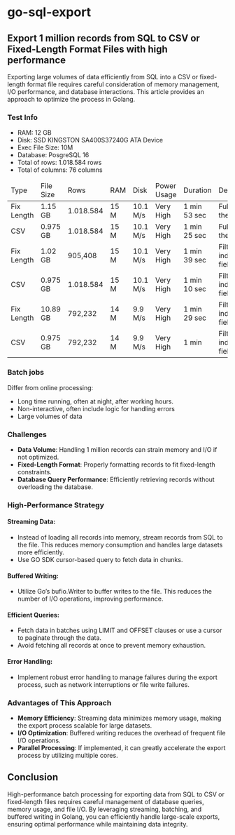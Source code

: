 # go-sql-export

## Export 1 million records from SQL to CSV or Fixed-Length Format Files with high performance

Exporting large volumes of data efficiently from SQL into a CSV or fixed-length format file requires careful consideration of memory management, I/O performance, and database interactions. This article provides an approach to optimize the process in Golang.

### Test Info
- RAM: 12 GB
- Disk: SSD KINGSTON SA400S37240G ATA Device
- Exec File Size: 10M
- Database: PosgreSQL 16
- Total of rows: 1.018.584 rows
- Total of columns: 76 columns

<table><thead><tr>
<td>Type</td>
<td>File Size</td>
<td>Rows</td>
<td>RAM</td>
<td>Disk</td>
<td>Power Usage</td>
<td>Duration</td>
<td>Description</td>
</tr></thead><tbody>

<tr>
<td>Fix Length</td>
<td>1.15 GB</td>
<td>1.018.584</td>
<td>15 M</td>
<td>10.1 M/s</td>
<td>Very High</td>
<td>1 min 53 sec</td>
<td>Full scan the table</td>
</tr>

<tr>
<td>CSV</td>
<td>0.975 GB</td>
<td>1.018.584</td>
<td>15 M</td>
<td>10.1 M/s</td>
<td>Very High</td>
<td>1 min 25 sec</td>
<td>Full scan the table</td>
</tr>

<tr>
<td>Fix Length</td>
<td>1.02 GB</td>
<td>905,408</td>
<td>15 M</td>
<td>10.1 M/s</td>
<td>Very High</td>
<td>1 min 39 sec</td>
<td>Filter by index on 1 field</td>
</tr>

<tr>
<td>CSV</td>
<td>0.975 GB</td>
<td>1.018.584</td>
<td>15 M</td>
<td>10.1 M/s</td>
<td>Very High</td>
<td>1 min 10 sec</td>
<td>Filter by index on 1 field</td>
</tr>

<tr>
<td>Fix Length</td>
<td>10.89 GB</td>
<td>792,232</td>
<td>14 M</td>
<td>9.9 M/s</td>
<td>Very High</td>
<td>1 min 29 sec</td>
<td>Filter by index on 1 field</td>
</tr>

<tr>
<td>CSV</td>
<td>0.975 GB</td>
<td>792,232</td>
<td>14 M</td>
<td>9.9 M/s</td>
<td>Very High</td>
<td>1 min</td>
<td>Filter by index on 1 field</td>
</tr>

</tbody></table>

### Batch jobs
Differ from online processing:
- Long time running, often at night, after working hours.
- Non-interactive, often include logic for handling errors
- Large volumes of data

### Challenges
- <b>Data Volume</b>: Handling 1 million records can strain memory and I/O if not optimized.
- <b>Fixed-Length Format</b>: Properly formatting records to fit fixed-length constraints.
- <b>Database Query Performance</b>: Efficiently retrieving records without overloading the database.

### High-Performance Strategy
#### Streaming Data:
- Instead of loading all records into memory, stream records from SQL to the file. This reduces memory consumption and handles large datasets more efficiently.
- Use GO SDK cursor-based query to fetch data in chunks.
#### Buffered Writing:
- Utilize Go’s bufio.Writer to buffer writes to the file. This reduces the number of I/O operations, improving performance.
#### Efficient Queries:
- Fetch data in batches using LIMIT and OFFSET clauses or use a cursor to paginate through the data.
- Avoid fetching all records at once to prevent memory exhaustion.
#### Error Handling:
- Implement robust error handling to manage failures during the export process, such as network interruptions or file write failures.

### Advantages of This Approach
- <b>Memory Efficiency</b>: Streaming data minimizes memory usage, making the export process scalable for large datasets.
- <b>I/O Optimization</b>: Buffered writing reduces the overhead of frequent file I/O operations.
- <b>Parallel Processing</b>: If implemented, it can greatly accelerate the export process by utilizing multiple cores.

## Conclusion
High-performance batch processing for exporting data from SQL to CSV or fixed-length files requires careful management of database queries, memory usage, and file I/O. By leveraging streaming, batching, and buffered writing in Golang, you can efficiently handle large-scale exports, ensuring optimal performance while maintaining data integrity.